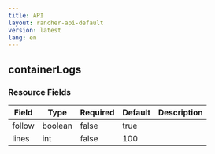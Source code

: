```yaml
---
title: API
layout: rancher-api-default
version: latest
lang: en
---
```


## containerLogs





### Resource Fields

Field | Type | Required | Default | Description
---|---|---|---|---
follow | boolean | false | true | 
lines | int | false | 100 | 

